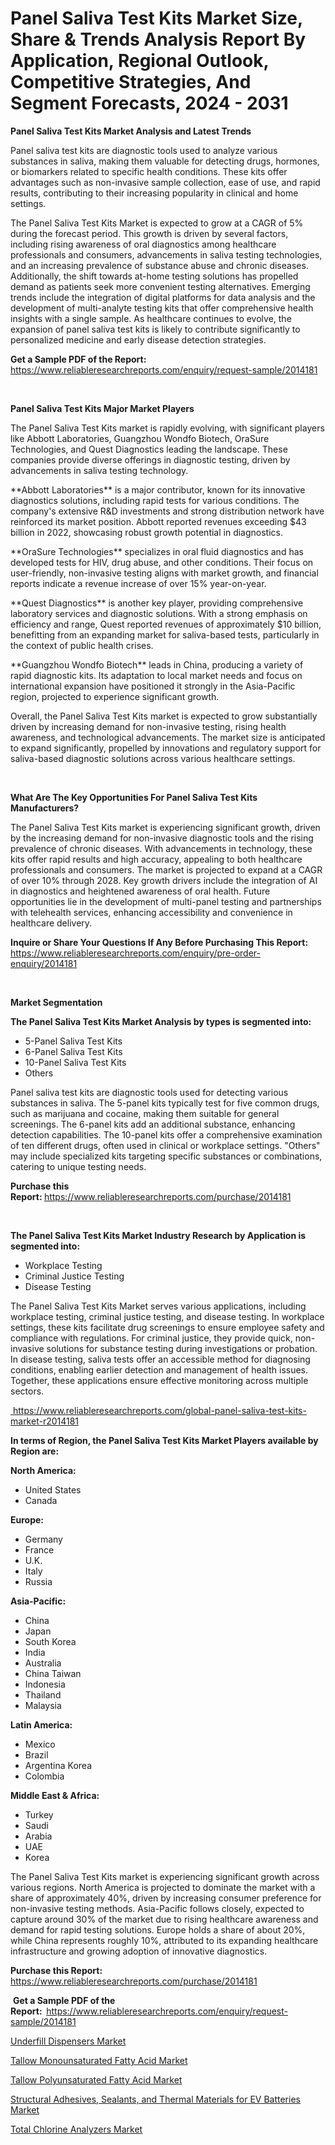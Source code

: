 <p><h1>Panel Saliva Test Kits Market Size, Share & Trends Analysis Report By Application, Regional Outlook, Competitive Strategies, And Segment Forecasts, 2024 - 2031</h1></p><p><strong>Panel Saliva Test Kits Market Analysis and Latest Trends</strong></p>
<p><p>Panel saliva test kits are diagnostic tools used to analyze various substances in saliva, making them valuable for detecting drugs, hormones, or biomarkers related to specific health conditions. These kits offer advantages such as non-invasive sample collection, ease of use, and rapid results, contributing to their increasing popularity in clinical and home settings.</p><p>The Panel Saliva Test Kits Market is expected to grow at a CAGR of 5% during the forecast period. This growth is driven by several factors, including rising awareness of oral diagnostics among healthcare professionals and consumers, advancements in saliva testing technologies, and an increasing prevalence of substance abuse and chronic diseases. Additionally, the shift towards at-home testing solutions has propelled demand as patients seek more convenient testing alternatives. Emerging trends include the integration of digital platforms for data analysis and the development of multi-analyte testing kits that offer comprehensive health insights with a single sample. As healthcare continues to evolve, the expansion of panel saliva test kits is likely to contribute significantly to personalized medicine and early disease detection strategies.</p></p>
<p><strong>Get a Sample PDF of the Report:&nbsp;</strong> <a href="https://www.reliableresearchreports.com/enquiry/request-sample/2014181?utm_campaign=117&utm_medium=2&utm_source=Github&utm_content=ia&utm_term=26102024&utm_id=panel-saliva-test-kits">https://www.reliableresearchreports.com/enquiry/request-sample/2014181</a></p>
<p>&nbsp;</p>
<p><strong>Panel Saliva Test Kits Major Market Players</strong></p>
<p><p>The Panel Saliva Test Kits market is rapidly evolving, with significant players like Abbott Laboratories, Guangzhou Wondfo Biotech, OraSure Technologies, and Quest Diagnostics leading the landscape. These companies provide diverse offerings in diagnostic testing, driven by advancements in saliva testing technology.</p><p>**Abbott Laboratories** is a major contributor, known for its innovative diagnostics solutions, including rapid tests for various conditions. The company's extensive R&D investments and strong distribution network have reinforced its market position. Abbott reported revenues exceeding $43 billion in 2022, showcasing robust growth potential in diagnostics.</p><p>**OraSure Technologies** specializes in oral fluid diagnostics and has developed tests for HIV, drug abuse, and other conditions. Their focus on user-friendly, non-invasive testing aligns with market growth, and financial reports indicate a revenue increase of over 15% year-on-year.</p><p>**Quest Diagnostics** is another key player, providing comprehensive laboratory services and diagnostic solutions. With a strong emphasis on efficiency and range, Quest reported revenues of approximately $10 billion, benefitting from an expanding market for saliva-based tests, particularly in the context of public health crises.</p><p>**Guangzhou Wondfo Biotech** leads in China, producing a variety of rapid diagnostic kits. Its adaptation to local market needs and focus on international expansion have positioned it strongly in the Asia-Pacific region, projected to experience significant growth.</p><p>Overall, the Panel Saliva Test Kits market is expected to grow substantially driven by increasing demand for non-invasive testing, rising health awareness, and technological advancements. The market size is anticipated to expand significantly, propelled by innovations and regulatory support for saliva-based diagnostic solutions across various healthcare settings.</p></p>
<p>&nbsp;</p>
<p><strong>What Are The Key Opportunities For Panel Saliva Test Kits Manufacturers?</strong></p>
<p><p>The Panel Saliva Test Kits market is experiencing significant growth, driven by the increasing demand for non-invasive diagnostic tools and the rising prevalence of chronic diseases. With advancements in technology, these kits offer rapid results and high accuracy, appealing to both healthcare professionals and consumers. The market is projected to expand at a CAGR of over 10% through 2028. Key growth drivers include the integration of AI in diagnostics and heightened awareness of oral health. Future opportunities lie in the development of multi-panel testing and partnerships with telehealth services, enhancing accessibility and convenience in healthcare delivery.</p></p>
<p><strong>Inquire or Share Your Questions If Any Before Purchasing This Report:</strong> <a href="https://www.reliableresearchreports.com/enquiry/pre-order-enquiry/2014181?utm_campaign=117&utm_medium=2&utm_source=Github&utm_content=ia&utm_term=26102024&utm_id=panel-saliva-test-kits">https://www.reliableresearchreports.com/enquiry/pre-order-enquiry/2014181</a></p>
<p>&nbsp;</p>
<p><strong>Market Segmentation</strong></p>
<p><strong>The Panel Saliva Test Kits Market Analysis by types is segmented into:</strong></p>
<p><ul><li>5-Panel Saliva Test Kits</li><li>6-Panel Saliva Test Kits</li><li>10-Panel Saliva Test Kits</li><li>Others</li></ul></p>
<p><p>Panel saliva test kits are diagnostic tools used for detecting various substances in saliva. The 5-panel kits typically test for five common drugs, such as marijuana and cocaine, making them suitable for general screenings. The 6-panel kits add an additional substance, enhancing detection capabilities. The 10-panel kits offer a comprehensive examination of ten different drugs, often used in clinical or workplace settings. "Others" may include specialized kits targeting specific substances or combinations, catering to unique testing needs.</p></p>
<p><strong>Purchase this Report:&nbsp;</strong><a href="https://www.reliableresearchreports.com/purchase/2014181?utm_campaign=117&utm_medium=2&utm_source=Github&utm_content=ia&utm_term=26102024&utm_id=panel-saliva-test-kits">https://www.reliableresearchreports.com/purchase/2014181</a></p>
<p>&nbsp;</p>
<p><strong>The Panel Saliva Test Kits Market Industry Research by Application is segmented into:</strong></p>
<p><ul><li>Workplace Testing</li><li>Criminal Justice Testing</li><li>Disease Testing</li></ul></p>
<p><p>The Panel Saliva Test Kits Market serves various applications, including workplace testing, criminal justice testing, and disease testing. In workplace settings, these kits facilitate drug screenings to ensure employee safety and compliance with regulations. For criminal justice, they provide quick, non-invasive solutions for substance testing during investigations or probation. In disease testing, saliva tests offer an accessible method for diagnosing conditions, enabling earlier detection and management of health issues. Together, these applications ensure effective monitoring across multiple sectors.</p></p>
<p><a href="https://www.reliableresearchreports.com/global-panel-saliva-test-kits-market-r2014181?utm_campaign=117&utm_medium=2&utm_source=Github&utm_content=ia&utm_term=26102024&utm_id=panel-saliva-test-kits">&nbsp;https://www.reliableresearchreports.com/global-panel-saliva-test-kits-market-r2014181</a></p>
<p><strong>In terms of Region, the Panel Saliva Test Kits Market Players available by Region are:</strong></p>
<p>
    <p> <strong> North America: </strong>
        <ul>
            <li>United States</li>
            <li>Canada</li>
        </ul>
        </p> 
    <p> <strong> Europe: </strong>
        <ul>
            <li>Germany</li>
            <li>France</li>
            <li>U.K.</li>
            <li>Italy</li>
            <li>Russia</li>
        </ul>
        </p> 
    <p> <strong> Asia-Pacific: </strong>
        <ul>
            <li>China</li>
            <li>Japan</li>
            <li>South Korea</li>
            <li>India</li>
            <li>Australia</li>
            <li>China Taiwan</li>
            <li>Indonesia</li>
            <li>Thailand</li>
            <li>Malaysia</li>
        </ul>
        </p> 
    <p> <strong> Latin America: </strong>
        <ul>
            <li>Mexico</li>
            <li>Brazil</li>
            <li>Argentina Korea</li>
            <li>Colombia</li>
        </ul>
        </p> 
    <p> <strong> Middle East & Africa: </strong>
        <ul>
            <li>Turkey</li>
            <li>Saudi</li>
            <li>Arabia</li>
            <li>UAE</li>
            <li>Korea</li>
        </ul>
    </p>
    </p>
<p><p>The Panel Saliva Test Kits market is experiencing significant growth across various regions. North America is projected to dominate the market with a share of approximately 40%, driven by increasing consumer preference for non-invasive testing methods. Asia-Pacific follows closely, expected to capture around 30% of the market due to rising healthcare awareness and demand for rapid testing solutions. Europe holds a share of about 20%, while China represents roughly 10%, attributed to its expanding healthcare infrastructure and growing adoption of innovative diagnostics.</p></p>
<p><strong>Purchase this Report: </strong><a href="https://www.reliableresearchreports.com/purchase/2014181?utm_campaign=117&utm_medium=2&utm_source=Github&utm_content=ia&utm_term=26102024&utm_id=panel-saliva-test-kits">https://www.reliableresearchreports.com/purchase/2014181</a></p>
<p>&nbsp;<strong>Get a Sample PDF of the Report:&nbsp;&nbsp;</strong><a href="https://www.reliableresearchreports.com/enquiry/request-sample/2014181?utm_campaign=117&utm_medium=2&utm_source=Github&utm_content=ia&utm_term=26102024&utm_id=panel-saliva-test-kits">https://www.reliableresearchreports.com/enquiry/request-sample/2014181</a></p>
<p><strong></strong></p>
<p><p><a href="https://issuu.com/reportprime-2/docs/underfill-dispensers-market-size-20_f1cbb9d8f1e473?utm_campaign=117&utm_medium=2&utm_source=Github&utm_content=ia&utm_term=26102024&utm_id=panel-saliva-test-kits">Underfill Dispensers Market</a></p><p><a href="https://github.com/Alanbrewer218/Market-Research-Report-List-1/blob/main/tallow-monounsaturated-fatty-acid-market.md?utm_campaign=117&utm_medium=2&utm_source=Github&utm_content=ia&utm_term=26102024&utm_id=panel-saliva-test-kits">Tallow Monounsaturated Fatty Acid Market</a></p><p><a href="https://github.com/fannklhimesu/Market-Research-Report-List-1/blob/main/tallow-polyunsaturated-fatty-acid-market.md?utm_campaign=117&utm_medium=2&utm_source=Github&utm_content=ia&utm_term=26102024&utm_id=panel-saliva-test-kits">Tallow Polyunsaturated Fatty Acid Market</a></p><p><a href="https://www.linkedin.com/pulse/trends-global-structural-adhesives-sealants-thermal-materials-pmlxe?utm_campaign=117&utm_medium=2&utm_source=Github&utm_content=ia&utm_term=26102024&utm_id=panel-saliva-test-kits">Structural Adhesives, Sealants, and Thermal Materials for EV Batteries Market</a></p><p><a href="https://issuu.com/reportprime-2/docs/total-chlorine-analyzers-market-siz_ee6712a1bb3c96?utm_campaign=117&utm_medium=2&utm_source=Github&utm_content=ia&utm_term=26102024&utm_id=panel-saliva-test-kits">Total Chlorine Analyzers Market</a></p></p>